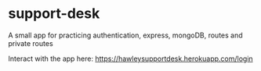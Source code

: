 # support-desk
A small app for practicing authentication, express, mongoDB, routes and private routes

Interact with the app here:
https://hawleysupportdesk.herokuapp.com/login
